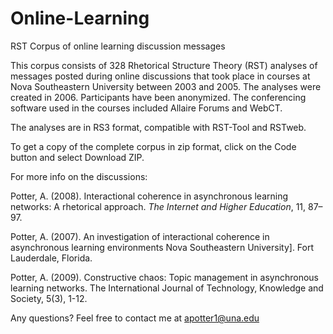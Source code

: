 # Online-Learning
RST Corpus of online learning discussion messages

This corpus consists of 328 Rhetorical Structure Theory (RST) analyses of messages posted during online discussions that took place in courses at Nova Southeastern University between 2003 and 2005. The analyses were created in 2006. Participants have been anonymized. The conferencing software used in the courses included Allaire Forums and WebCT.

The analyses are in RS3 format, compatible with RST-Tool and RSTweb.

To get a copy of the complete corpus in zip format, click on the Code button and select Download ZIP.

For more info on the discussions:

Potter, A. (2008). Interactional coherence in asynchronous learning networks: A rhetorical approach. _The Internet and Higher Education_, 11, 87–97.

Potter, A. (2007). An investigation of interactional coherence in asynchronous learning environments Nova Southeastern University]. Fort Lauderdale, Florida. 

Potter, A. (2009). Constructive chaos: Topic management in asynchronous learning networks. The International Journal of Technology, Knowledge and Society, 5(3), 1-12. 

Any questions? Feel free to contact me at apotter1@una.edu
